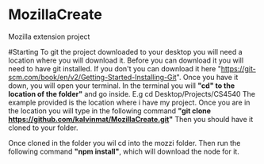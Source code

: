 # MozillaCreate
Mozilla extension project


#Starting
To git the project downloaded to your desktop you will need a location where you will download it. 
Before you can download it you will need to have git installed. 
If you don't you can download it here "https://git-scm.com/book/en/v2/Getting-Started-Installing-Git".
Once you have it down, you will open your terminal.
In the terminal you will **"cd" to the location of the folder"** and go inside.
E.g cd Desktop/Projects/CS4540
The example provided is the location where i have my project.
Once you are in the location you will type in the following command **"git clone https://github.com/kalvinmat/MozillaCreate.git"**
Then you should have it cloned to your folder.


Once cloned in the folder you wil cd into the mozzi folder.
Then run the following command **"npm install"**, which will download the node for it.
